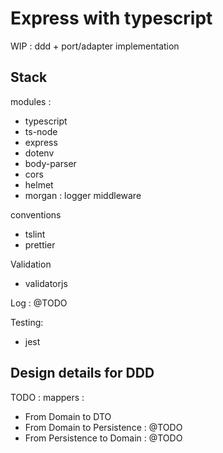 # Express with typescript


WIP : ddd + port/adapter implementation


## Stack

modules :

* typescript
* ts-node
* express
* dotenv
* body-parser
* cors
* helmet
* morgan : logger middleware  

conventions

* tslint
* prettier

Validation 

* validatorjs

Log : @TODO

Testing:

* jest


## Design details for DDD

TODO : mappers :

* From Domain to DTO
* From Domain to Persistence : @TODO
* From Persistence to Domain : @TODO

